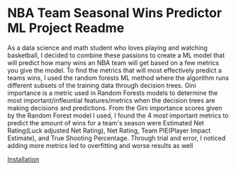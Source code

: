 # NBA Team Seasonal Wins Predictor ML Project Readme

As a data science and math student who loves playing and watching basketball, I decided to combine these passions to create a ML model that will predict how many wins an NBA team will get based on a few metrics you give the model. To find the metrics that will most effectively predict a teams wins, I used the random forests ML method where the algorithm runs different subsets of the training data through decision trees. Gini importance is a metric used in Random Forests models to determine the most important/infleuntial features/metrics when the decision trees are making decisions and predictions. From the Gini importance scores given by the Random Forest model I used, I found the 4 most important metrics to predict the amount of wins for a team's season were Estimated Net Rating(Luck adjusted Net Rating), Net Rating, Team PIE(Player Impact Estimate), and True Shooting Percentage. Through trial and error, I noticed adding more metrics led to overfitting and worse results as well

[Installation](#installation)
